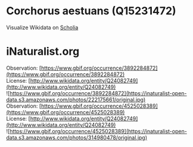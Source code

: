 
Corchorus aestuans (Q15231472)
==============================
  
Visualize Wikidata on [Scholia](https://scholia.toolforge.org/taxon/Q15231472)
# iNaturalist.org
  
Observation: [https://www.gbif.org/occurrence/3892284872](https://www.gbif.org/occurrence/3892284872)  
License: [http://www.wikidata.org/entity/Q24082749](http://www.wikidata.org/entity/Q24082749)  
![https://www.gbif.org/occurrence/3892284872](https://inaturalist-open-data.s3.amazonaws.com/photos/222175661/original.jpg)  
Observation: [https://www.gbif.org/occurrence/4525028389](https://www.gbif.org/occurrence/4525028389)  
License: [http://www.wikidata.org/entity/Q24082749](http://www.wikidata.org/entity/Q24082749)  
![https://www.gbif.org/occurrence/4525028389](https://inaturalist-open-data.s3.amazonaws.com/photos/314980478/original.jpg)